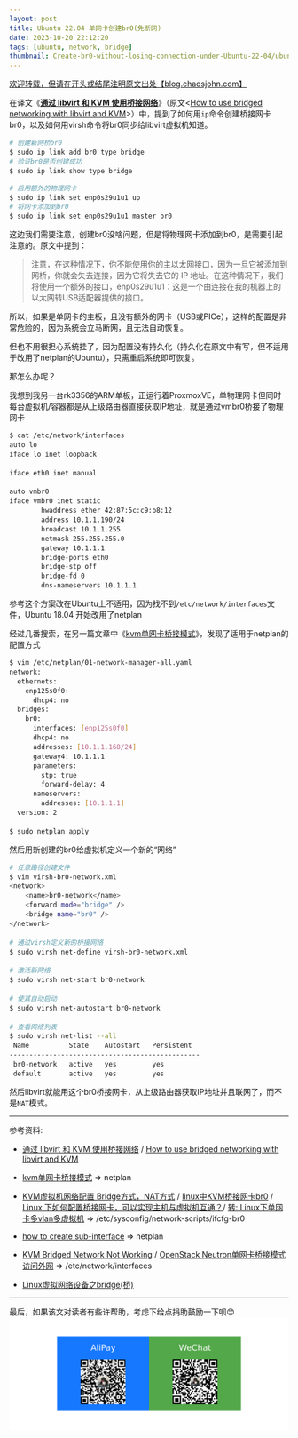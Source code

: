 ```yaml
---
layout: post
title: Ubuntu 22.04 单网卡创建br0(免断网)
date: 2023-10-20 22:12:20
tags: [ubuntu, network, bridge]
thumbnail: Create-br0-without-losing-connection-under-Ubuntu-22-04/ubuntu.png
---
```


[欢迎转载，但请在开头或结尾注明原文出处【blog.chaosjohn.com】](https://blog.chaosjohn.com/Create-br0-without-losing-connection-under-Ubuntu-22-04.md)

在译文《[**通过 libvirt 和 KVM 使用桥接网络**](https://www.zml.me/post/316051871548702720)》（原文<[How to use bridged networking with libvirt and KVM](https://linuxconfig.org/how-to-use-bridged-networking-with-libvirt-and-kvm)>）中，提到了如何用`ip`命令创建桥接网卡br0，以及如何用virsh命令将br0同步给libvirt虚拟机知道。

```bash
# 创建新网桥br0
$ sudo ip link add br0 type bridge
# 验证br0是否创建成功
$ sudo ip link show type bridge
```

```bash
# 启用额外的物理网卡
$ sudo ip link set enp0s29u1u1 up
# 将网卡添加到br0
$ sudo ip link set enp0s29u1u1 master br0
```

这边我们需要注意，创建br0没啥问题，但是将物理网卡添加到br0，是需要引起注意的。原文中提到：

> 注意，在这种情况下，你不能使用你的主以太网接口，因为一旦它被添加到网桥，你就会失去连接，因为它将失去它的 IP 地址。在这种情况下，我们将使用一个额外的接口，enp0s29u1u1：这是一个由连接在我的机器上的以太网转USB适配器提供的接口。
> 

所以，如果是单网卡的主板，且没有额外的网卡（USB或PICe），这样的配置是非常危险的，因为系统会立马断网，且无法自动恢复。

但也不用很担心系统挂了，因为配置没有持久化（持久化在原文中有写，但不适用于改用了netplan的Ubuntu），只需重启系统即可恢复。

那怎么办呢？

我想到我另一台rk3356的ARM单板，正运行着ProxmoxVE，单物理网卡但同时每台虚拟机/容器都是从上级路由器直接获取IP地址，就是通过vmbr0桥接了物理网卡

```bash
$ cat /etc/network/interfaces
auto lo
iface lo inet loopback

iface eth0 inet manual

auto vmbr0
iface vmbr0 inet static
        hwaddress ether 42:87:5c:c9:b8:12
        address 10.1.1.190/24
        broadcast 10.1.1.255
        netmask 255.255.255.0
        gateway 10.1.1.1
        bridge-ports eth0
        bridge-stp off
        bridge-fd 0
        dns-nameservers 10.1.1.1
```

参考这个方案改在Ubuntu上不适用，因为找不到`/etc/network/interfaces`文件，Ubuntu 18.04 开始改用了netplan

经过几番搜索，在另一篇文章中《[kvm单网卡桥接模式](https://aoyouer.com/posts/kvm-bridge/)》，发现了适用于netplan的配置方式

```bash
$ vim /etc/netplan/01-network-manager-all.yaml
network:
  ethernets:
    enp125s0f0:
      dhcp4: no
  bridges:
    br0:
      interfaces: [enp125s0f0]
      dhcp4: no
      addresses: [10.1.1.168/24]
      gateway4: 10.1.1.1
      parameters:
        stp: true
        forward-delay: 4
      nameservers:
        addresses: [10.1.1.1]
  version: 2

$ sudo netplan apply
```

然后用新创建的br0给虚拟机定义一个新的“网络”

```bash
# 任意路径创建文件
$ vim virsh-br0-network.xml
<network>
    <name>br0-network</name>
    <forward mode="bridge" />
    <bridge name="br0" />
</network>

# 通过virsh定义新的桥接网络
$ sudo virsh net-define virsh-br0-network.xml

# 激活新网络
$ sudo virsh net-start br0-network

# 使其自动启动
$ sudo virsh net-autostart br0-network

# 查看网络列表
$ sudo virsh net-list --all
 Name          State    Autostart   Persistent
------------------------------------------------
 br0-network   active   yes         yes
 default       active   yes         yes
```

然后libvirt就能用这个br0桥接网卡，从上级路由器获取IP地址并且联网了，而不是`NAT`模式。

---
参考资料:
- [通过 libvirt 和 KVM 使用桥接网络](https://www.zml.me/post/316051871548702720) / [How to use bridged networking with libvirt and KVM](https://linuxconfig.org/how-to-use-bridged-networking-with-libvirt-and-kvm)

- [kvm单网卡桥接模式](https://aoyouer.com/posts/kvm-bridge/) ⇒ netplan

- [KVM虚拟机网络配置 Bridge方式，NAT方式](https://zhuanlan.zhihu.com/p/359864370)  / [linux中KVM桥接网卡br0](https://developer.aliyun.com/article/530814) / [Linux 下如何配置桥接网卡，可以实现主机与虚拟机互通？](https://v2ex.com/t/654887)/ [转: Linux下单网卡多vlan多虚拟机](https://www.cnblogs.com/itfriend/archive/2012/05/30/2526660.html)  ⇒ /etc/sysconfig/network-scripts/ifcfg-br0

- [how to create sub-interface](https://askubuntu.com/questions/1432883/how-to-create-sub-interface) ⇒ netplan

- [KVM Bridged Network Not Working](https://askubuntu.com/questions/179508/kvm-bridged-network-not-working) / [OpenStack Neutron单网卡桥接模式访问外网](https://www.cnblogs.com/openstackteam/p/5519961.html) ⇒ /etc/network/interfaces

- [Linux虚拟网络设备之bridge(桥)](https://segmentfault.com/a/1190000009491002)

---

最后，如果该文对读者有些许帮助，考虑下给点捐助鼓励一下呗😊
![](hello-world/donate-me.png)
